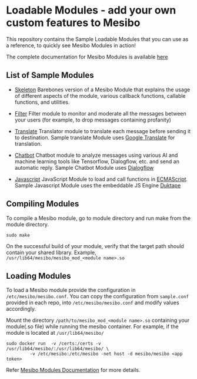 # Loadable Modules - add your own custom features to Mesibo

This repository contains the Sample Loadable Modules that you can use as a reference, to quickly see Mesibo Modules in action! 

The complete documentation for Mesibo Modules is available [here](https://mesibo.com/documentation/on-premise/loadable-modules/)

## List of Sample Modules 

- [Skeleton](https://github.com/mesibo/onpremise-loadable-modules/tree/master/skeleton) Barebones version of a Mesibo Module that explains the usage of different aspects of the module, various callback functions, callable functions, and utilities.

- [Filter](https://github.com/mesibo/onpremise-loadable-modules/tree/master/filter) Filter module to monitor and moderate all the messages between your users (for example, to drop messages containing profanity)

- [Translate](https://github.com/mesibo/onpremise-loadable-modules/tree/master/translate) Translator module to translate each message before sending it to destination. Sample translate Module uses [Google Translate](https://cloud.google.com/translate) for translation.

- [Chatbot](https://github.com/mesibo/onpremise-loadable-modules/tree/master/chatbot) Chatbot module to analyze messages using various AI and machine learning tools like Tensorflow, Dialogflow, etc. and send an automatic reply. Sample Chatbot Module uses [Dialogflow](https://dialogflow.com)

- [Javascript](https://github.com/mesibo/onpremise-loadable-modules/tree/master/js) JavaScript Module to load and call functions in [ECMAScript](http://www.ecma-international.org/ecma-262/5.1/). Sample Javascript Module uses the embeddable JS Engine [Duktape](https://duktape.org)

## Compiling Modules
To compile a Mesibo module, go to module directory and run make from the module directory.

```
sudo make
```

On the successful build of your module, verify that the target path should contain your shared library. Example, `/usr/lib64/mesibo/mesibo_mod_<module name>.so`

## Loading Modules
To load a Mesibo module provide the configuration in `/etc/mesibo/mesibo.conf`. You can copy the configuration from `sample.conf` provided in each repo, into `/etc/mesibo/mesibo.conf` and modify values accordingly. 

Mount the directory `/path/to/mesibo_mod_<module name>.so` containing your module(.so file) while running the mesibo container. For example, if the module is located at `/usr/lib64/mesibo/`


```
sudo docker run  -v /certs:/certs -v  /usr/lib64/mesibo/:/usr/lib64/mesibo/ \
         -v /etc/mesibo:/etc/mesibo -net host -d mesibo/mesibo <app token> 
```

Refer [Mesibo Modules Documentation](https://mesibo.com/documentation/on-premise/loadable-modules/) for more details.
